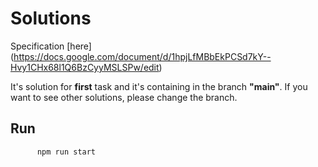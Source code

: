 # Solutions

Specification [here] (https://docs.google.com/document/d/1hpjLfMBbEkPCSd7kY--Hvy1CHx68l1Q6BzCyyMSLSPw/edit)

It's solution for **first** task and it's containing in the branch **"main"**. If you want to see other solutions, please change the branch.

## Run

  ```sh
        npm run start
   ```
